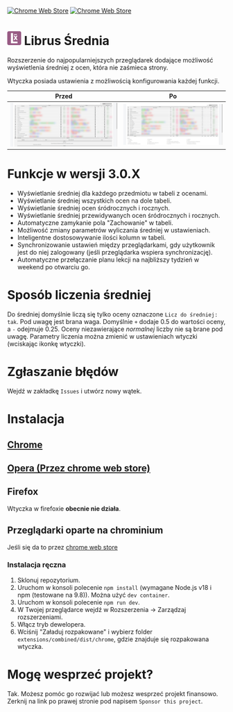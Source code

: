 [![Chrome Web Store](https://img.shields.io/chrome-web-store/v/oggojknablgjgacijcjbioanonlkmfeg)](https://chrome.google.com/webstore/detail/librus-średnia/oggojknablgjgacijcjbioanonlkmfeg)
[![Chrome Web Store](https://img.shields.io/chrome-web-store/users/oggojknablgjgacijcjbioanonlkmfeg)](https://chrome.google.com/webstore/detail/librus-średnia/oggojknablgjgacijcjbioanonlkmfeg)
# ![Logo](assets/icon/32.png) Librus Średnia
Rozszerzenie do najpopularniejszych przeglądarek dodające możliwość wyświetlenia średniej z ocen, która nie zaśmieca strony.

Wtyczka posiada ustawienia z możliwością konfigurowania każdej funkcji.

| Przed  | Po |
| ------------------------- | --------------------- |
| ![przed](assets/img/before.png)  | ![po](assets/img/after.png)  |

# Funkcje w wersji 3.0.X
* Wyświetlanie średniej dla każdego przedmiotu w tabeli z ocenami.
* Wyświetlanie średniej wszystkich ocen na dole tabeli.
* Wyświetlanie średniej ocen śródrocznych i rocznych.
* Wyświetlanie średniej przewidywanych ocen śródrocznych i rocznych.
* Automatyczne zamykanie pola "Zachowanie" w tabeli.
* Możliwość zmiany parametrów wyliczania średniej w ustawieniach.
* Inteligentne dostosowywanie ilości kolumn w tabeli.
* Synchronizowanie ustawień między przeglądarkami, gdy użytkownik jest do niej zalogowany (jeśli przeglądarka wspiera synchronizację).
* Automatyczne przełączanie planu lekcji na najbliższy tydzień w weekend po otwarciu go.

# Sposób liczenia średniej
Do średniej domyślnie liczą się tylko oceny oznaczone `Licz do średniej: tak`. Pod uwagę jest brana waga. Domyślnie `+` dodaje 0.5 do wartości oceny, a `-` odejmuje 0.25. Oceny niezawierające *normalnej* liczby nie są brane pod uwagę.
Parametry liczenia można zmienić w ustawieniach wtyczki (wciskając ikonkę wtyczki).

# Zgłaszanie błędów
Wejdź w zakładkę `Issues` i utwórz nowy wątek.

# Instalacja

## [Chrome](https://chrome.google.com/webstore/detail/librus-średnia/oggojknablgjgacijcjbioanonlkmfeg)

## [Opera (Przez chrome web store)](https://chrome.google.com/webstore/detail/librus-średnia/oggojknablgjgacijcjbioanonlkmfeg)

## Firefox
Wtyczka w firefoxie **obecnie nie działa**.

## Przeglądarki oparte na chrominium
Jeśli się da to przez [chrome web store](https://chrome.google.com/webstore/detail/librus-średnia/oggojknablgjgacijcjbioanonlkmfeg)

### Instalacja ręczna
1. Sklonuj repozytorium.
2. Uruchom w konsoli polecenie `npm install` (wymagane Node.js v18 i npm (testowane na 9.8)). Można użyć `dev container`.
3. Uruchom w konsoli polecenie `npm run dev`.
4. W Twojej przeglądarce wejdź w Rozszerzenia -> Zarządzaj rozszerzeniami.
5. Włącz tryb dewelopera.
6. Wciśnij "Załaduj rozpakowane" i wybierz folder `extensions/combined/dist/chrome`, gdzie znajduje się rozpakowana wtyczka.

# Mogę wesprzeć projekt?
Tak. Możesz pomóc go rozwijać lub możesz wesprzeć projekt finansowo. Zerknij na link po prawej stronie pod napisem `Sponsor this project`.